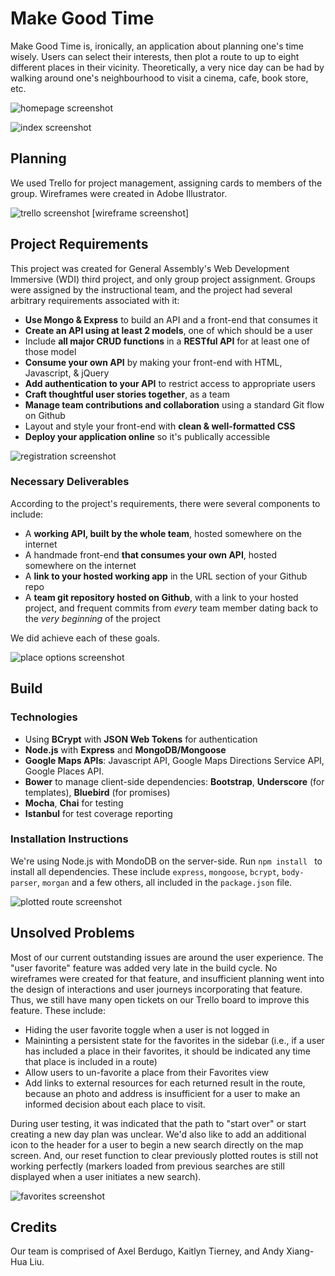 # Make Good Time
Make Good Time is, ironically, an application about planning one's time wisely. Users can select their interests, then plot a route to up to eight different places in their vicinity. Theoretically, a very nice day can be had by walking around one's neighbourhood to visit a cinema, cafe, book store, etc.

![homepage screenshot](https://cloud.githubusercontent.com/assets/2197306/17998196/02f8628e-6b6b-11e6-9ef2-1f47f423b29b.png)

![index screenshot](https://cloud.githubusercontent.com/assets/2197306/17998195/02f5d910-6b6b-11e6-8c79-f1aed64e413a.png)


## Planning

We used Trello for project management, assigning cards to members of the group. Wireframes were created in Adobe Illustrator.

![trello screenshot](https://cloud.githubusercontent.com/assets/2197306/17998194/02da0956-6b6b-11e6-91bf-8dcdec0fd20b.png)
[wireframe screenshot]

## Project Requirements
This project was created for General Assembly's Web Development Immersive (WDI) third project, and only group project assignment. Groups were assigned by the instructional team, and the project had several arbitrary requirements associated with it:

* **Use Mongo & Express** to build an API and a front-end that consumes it
* **Create an API using at least 2 models**, one of which should be a user
* Include **all major CRUD functions** in a **RESTful API** for at least one of those model
* **Consume your own API** by making your front-end with HTML, Javascript, & jQuery
* **Add authentication to your API** to restrict access to appropriate users
* **Craft thoughtful user stories together**, as a team
* **Manage team contributions and collaboration** using a standard Git flow on Github
* Layout and style your front-end with **clean & well-formatted CSS**
* **Deploy your application online** so it's publically accessible


![registration screenshot](https://cloud.githubusercontent.com/assets/2197306/17998400/14e7b188-6b6c-11e6-8468-df478ecda02a.png)


### Necessary Deliverables
According to the project's requirements, there were several components to include: 

* A **working API, built by the whole team**, hosted somewhere on the internet
* A handmade front-end **that consumes your own API**, hosted somewhere on the internet
* A **link to your hosted working app** in the URL section of your Github repo
* A **team git repository hosted on Github**, with a link to your hosted project, and frequent commits from _every_ team member dating back to the _very beginning_ of the project

We did achieve each of these goals.

![place options screenshot](https://cloud.githubusercontent.com/assets/2197306/17998197/02fb3176-6b6b-11e6-9441-edca91856a86.png)

## Build

### Technologies 
* Using **BCrypt** with **JSON Web Tokens** for authentication
* **Node.js** with **Express** and **MongoDB/Mongoose**
* **Google Maps APIs**: Javascript API, Google Maps Directions Service API, Google Places API.
* **Bower** to manage client-side dependencies: **Bootstrap**, **Underscore** (for templates), **Bluebird** (for promises)
* **Mocha**, **Chai** for testing
* **Istanbul** for test coverage reporting

### Installation Instructions
We're using Node.js with MondoDB on the server-side. Run `npm install ` to install all dependencies. These include `express`, `mongoose`, `bcrypt`, `body-parser`, `morgan` and a few others, all included in the `package.json` file.

![plotted route screenshot](https://cloud.githubusercontent.com/assets/2197306/17998198/03033920-6b6b-11e6-9b3a-0939b5b717e2.png)

## Unsolved Problems
Most of our current outstanding issues are around the user experience. The "user favorite" feature was added very late in the build cycle. No wireframes were created for that feature, and insufficient planning went into the design of interactions and user journeys incorporating that feature. Thus, we still have many open tickets on our Trello board to improve this feature. These include:

* Hiding the user favorite toggle when a user is not logged in
* Maininting a persistent state for the favorites in the sidebar (i.e., if a user has included a place in their favorites, it should be indicated any time that place is included in a route)
* Allow users to un-favorite a place from their Favorites view
* Add links to external resources for each returned result in the route, because an photo and address is insufficient for a user to make an informed decision about each place to visit.

During user testing, it was indicated that the path to "start over" or start creating a new day plan was unclear. We'd also like to add an additional icon to the header for a user to begin a new search directly on the map screen. And, our reset function to clear previously plotted routes is still not working perfectly (markers loaded from previous searches are still displayed when a user initiates a new search).


![favorites screenshot](https://cloud.githubusercontent.com/assets/2197306/17998616/40bd0a96-6b6d-11e6-9629-e61d6cdc27d3.png)

## Credits
Our team is comprised of
Axel Berdugo, Kaitlyn Tierney, and Andy Xiang-Hua Liu.


